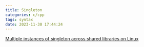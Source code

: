 ```yaml
---
title: Singleton
categories: c/cpp
tags: syntax
date: 2023-11-30 17:44:24
---
```



[Multiple instances of singleton across shared libraries on Linux](https://stackoverflow.com/questions/8623657/multiple-instances-of-singleton-across-shared-libraries-on-linux)